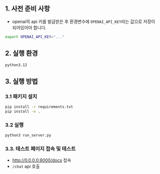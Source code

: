 ## 1. 사전 준비 사항
- openai의 api 키를 발급받은 후 환경변수에 `OPENAI_API_KEY`라는 값으로 저장이 되어있어야 합니다.
```bash
export OPENAI_API_KEY="..."
```

## 2. 실행 환경
```bash
python3.12
```

## 3. 실행 방법
### 3.1 패키지 설치
```bash
pip install -r requirements.txt
pip install -e .
```
### 3.2 실행
```bash
python3 run_server.py
```
### 3.3. 테스트 페이지 접속 및 테스트
- http://0.0.0.0:8000/docs 접속
- `/chat` api 호출
